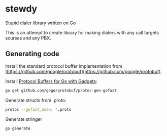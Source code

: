 # stewdy

Stupid dialer library written on Go

This is an attempt to create library for making dialers with any call targets sourses and any PBX.

## Generating code

Install the standard protocol buffer implementation from [https://github.com/google/protobuf](https://github.com/google/protobuf).

Install [Protocol Buffers for Go with Gadgets](https://github.com/gogo/protobuf):

```bash
go get github.com/gogo/protobuf/protoc-gen-gofast
```

Generate structs from .proto:

```bash
protoc --gofast_out=. *.proto
```

Generate stringer

```bash
go generate
```
